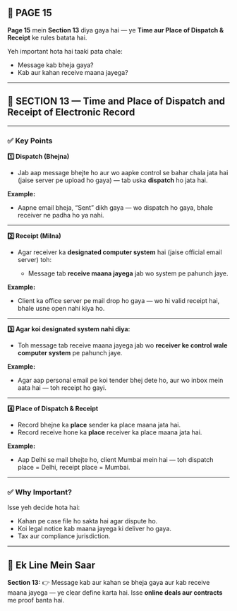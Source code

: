 ## 📄 **PAGE 15**

**Page 15** mein **Section 13** diya gaya hai — ye **Time aur Place of Dispatch & Receipt** ke rules batata hai.

Yeh important hota hai taaki pata chale:

* Message kab bheja gaya?
* Kab aur kahan receive maana jayega?

---

## 🔹 **SECTION 13 — Time and Place of Dispatch and Receipt of Electronic Record**

---

### ✅ **Key Points**

**1️⃣ Dispatch (Bhejna)**

* Jab aap message bhejte ho aur wo aapke control se bahar chala jata hai (jaise server pe upload ho gaya) — tab uska **dispatch** ho jata hai.

**Example:**

* Aapne email bheja, “Sent” dikh gaya — wo dispatch ho gaya, bhale receiver ne padha ho ya nahi.

---

**2️⃣ Receipt (Milna)**

* Agar receiver ka **designated computer system** hai (jaise official email server) toh:

  * Message tab **receive maana jayega** jab wo system pe pahunch jaye.

**Example:**

* Client ka office server pe mail drop ho gaya — wo hi valid receipt hai, bhale usne open nahi kiya ho.

---

**3️⃣ Agar koi designated system nahi diya:**

* Toh message tab receive maana jayega jab wo **receiver ke control wale computer system** pe pahunch jaye.

**Example:**

* Agar aap personal email pe koi tender bhej dete ho, aur wo inbox mein aata hai — toh receipt ho gayi.

---

**4️⃣ Place of Dispatch & Receipt**

* Record bhejne ka **place** sender ka place maana jata hai.
* Record receive hone ka **place** receiver ka place maana jata hai.

**Example:**

* Aap Delhi se mail bhejte ho, client Mumbai mein hai — toh dispatch place = Delhi, receipt place = Mumbai.

---

### ✅ **Why Important?**

Isse yeh decide hota hai:

* Kahan pe case file ho sakta hai agar dispute ho.
* Koi legal notice kab maana jayega ki deliver ho gaya.
* Tax aur compliance jurisdiction.

---

## 📌 **Ek Line Mein Saar**

**Section 13:**
👉 Message kab aur kahan se bheja gaya aur kab receive maana jayega — ye clear define karta hai.
Isse **online deals aur contracts** me proof banta hai.
